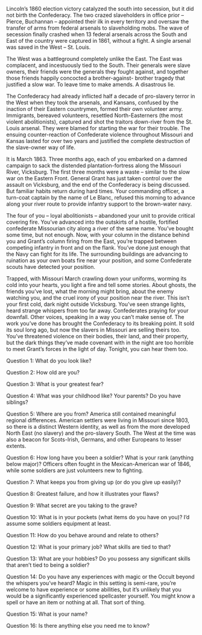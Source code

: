 Lincoln’s 1860 election victory catalyzed the south into secession, but it did not birth the Confederacy. The two crazed slaveholders in office prior – Pierce, Buchannan – appointed their ilk in every territory and oversaw the transfer of arms from federal arsenals to slaveholding mobs. The wave of secession finally crashed when 13 federal arsenals across the South and East of the country were captured in 1861, without a fight. A single arsenal was saved in the West – St. Louis. 

The West was a battleground completely unlike the East. The East was complacent, and incestuously tied to the South. Their generals were slave owners, their friends were the generals they fought against, and together those friends happily concocted a brother-against- brother tragedy that justified a slow war. To leave time to make amends. A disastrous lie. 

The Confederacy had already inflicted half a decade of pro-slavery terror in the West when they took the arsenals, and Kansans, confused by the inaction of their Eastern countrymen, formed their own volunteer army. Immigrants, bereaved volunteers, resettled North-Easterners (the most violent abolitionists), captured and shot the traitors down-river from the St. Louis arsenal. They were blamed for starting the war for their trouble. The ensuing counter-reaction of Confederate violence throughout Missouri and Kansas lasted for over two years and justified the complete destruction of the slave-owner way of life. 

It is March 1863. Three months ago, each of you embarked on a damned campaign to sack the distended plantation-fortress along the Missouri River, Vicksburg. The first three months were a waste – similar to the slow war on the Eastern Front. General Grant has just taken control over the assault on Vicksburg, and the end of the Confederacy is being discussed. But familiar habits return during hard times. Your commanding officer, a turn-coat captain by the name of Le Blanc, refused this morning to advance along your river route to provide infantry support to the brown-water navy. 

The four of you – loyal abolitionists – abandoned your unit to provide critical covering fire. You’ve advanced into the outskirts of a hostile, fortified confederate Missourian city along a river of the same name. You’ve bought some time, but not enough. Now, with your column in the distance behind you and Grant’s column firing from the East, you’re trapped between competing infantry in front and on the flank. You’ve done just enough that the Navy can fight for its life. The surrounding buildings are advancing to ruination as your own boats fire near your position, and some Confederate scouts have detected your position. 

Trapped, with Missouri March crawling down your uniforms, worming its cold into your hearts, you light a fire and tell some stories. About ghosts, the friends you’ve lost, what the morning might bring, about the enemy watching you, and the cruel irony of your position near the river. This isn’t your first cold, dark night outside Vicksburg. You’ve seen strange lights, heard strange whispers from too far away. Confederates praying for your downfall. Other voices, speaking in a way you can’t make sense of. The work you’ve done has brought the Confederacy to its breaking point. It sold its soul long ago, but now the slavers in Missouri are selling theirs too. You’ve threatened violence on their bodies, their land, and their property, but the dark things they’ve made covenant with in the night are too horrible to meet Grant’s forces in the light of day. Tonight, you can hear them too.



Question 1: What do you look like?

Question 2: How old are you?

Question 3: What is your greatest fear?

Question 4: What was your childhood like? Your parents? Do you have siblings?

Question 5: Where are you from? America still contained meaningful regional differences. American settlers were living in Missouri since 1803, so there is a distinct Western identity, as well as from the more developed North East (no slavery) and the pro-slavery South. The West at the time was also a beacon for Scots-Irish, Germans, and other Europeans to lesser extents.

Question 6: How long have you been a soldier? What is your rank (anything below major)?
Officers often fought in the Mexican-American war of 1846, while some soldiers are just
volunteers new to fighting.

Question 7: What keeps you from giving up (or do you give up easily)?

Question 8: Greatest failure, and how it illustrates your flaws?

Question 9: What secret are you taking to the grave?

Question 10: What is in your pockets (what items do you have on you)? I’d assume some
soldiers equipment at least.

Question 11: How do you behave around and relate to others?

Question 12: What is your primary job? What skills are tied to that?

Question 13: What are your hobbies? Do you possess any significant skills that aren’t tied to
being a soldier?

Question 14: Do you have any experiences with magic or the Occult beyond the whispers
you’ve heard? Magic in this setting is semi-rare, you’re welcome to have experience or some
abilities, but it’s unlikely that you would be a significantly experienced spellcaster yourself. You
might know a spell or have an item or nothing at all. That sort of thing.

Question 15: What is your name?

Question 16: Is there anything else you need me to know?